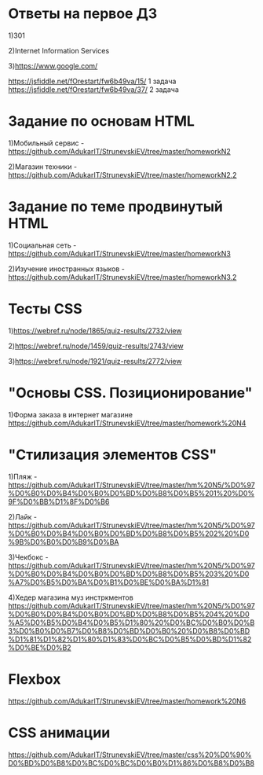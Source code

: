 # Ответы на первое ДЗ

1)301

2)Internet Information Services

3)https://www.google.com/


https://jsfiddle.net/fOrestart/fw6b49va/15/  1 задача
https://jsfiddle.net/fOrestart/fw6b49va/37/	 2 задача

# Задание по основам HTML

1)Мобильный сервис - https://github.com/AdukarIT/StrunevskiEV/tree/master/homeworkN2

2)Магазин техники - https://github.com/AdukarIT/StrunevskiEV/tree/master/homeworkN2.2

# Задание по теме продвинутый HTML
 
 1)Социальная сеть - https://github.com/AdukarIT/StrunevskiEV/tree/master/homeworkN3
 
 2)Изучение иностранных языков - https://github.com/AdukarIT/StrunevskiEV/tree/master/homeworkN3.2

 
# Тесты CSS

1)https://webref.ru/node/1865/quiz-results/2732/view

2)https://webref.ru/node/1459/quiz-results/2743/view

3)https://webref.ru/node/1921/quiz-results/2772/view

# "Основы CSS. Позиционирование" 

  1)Форма заказа в интернет магазине https://github.com/AdukarIT/StrunevskiEV/tree/master/homework%20N4

# "Стилизация элементов CSS"

  1)Пляж - https://github.com/AdukarIT/StrunevskiEV/tree/master/hm%20N5/%D0%97%D0%B0%D0%B4%D0%B0%D0%BD%D0%B8%D0%B5%201%20%D0%9F%D0%BB%D1%8F%D0%B6
  
  2)Лайк - https://github.com/AdukarIT/StrunevskiEV/tree/master/hm%20N5/%D0%97%D0%B0%D0%B4%D0%B0%D0%BD%D0%B8%D0%B5%202%20%D0%9B%D0%B0%D0%B9%D0%BA
  
  3)Чекбокс - https://github.com/AdukarIT/StrunevskiEV/tree/master/hm%20N5/%D0%97%D0%B0%D0%B4%D0%B0%D0%BD%D0%B8%D0%B5%203%20%D0%A7%D0%B5%D0%BA%D0%B1%D0%BE%D0%BA%D1%81
  
  4)Хедер магазина муз инстркментов https://github.com/AdukarIT/StrunevskiEV/tree/master/hm%20N5/%D0%97%D0%B0%D0%B4%D0%B0%D0%BD%D0%B8%D0%B5%204%20%D0%A5%D0%B5%D0%B4%D0%B5%D1%80%20%D0%BC%D0%B0%D0%B3%D0%B0%D0%B7%D0%B8%D0%BD%D0%B0%20%D0%B8%D0%BD%D1%81%D1%82%D1%80%D1%83%D0%BC%D0%B5%D0%BD%D1%82%D0%BE%D0%B2

#  Flexbox 
 https://github.com/AdukarIT/StrunevskiEV/tree/master/homework%20N6
 
 # CSS анимации
 https://github.com/AdukarIT/StrunevskiEV/tree/master/css%20%D0%90%D0%BD%D0%B8%D0%BC%D0%BC%D0%B0%D1%86%D0%B8%D0%B8
 
 
